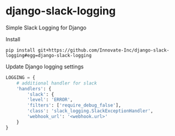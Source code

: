 # django-slack-logging

Simple Slack Logging for Django

Install
```pip
pip install git+https://github.com/Innovate-Inc/django-slack-logging#egg=django-slack-logging
```

Update Django logging settings
```python
LOGGING = {
    # additional handler for slack
    'handlers': {
        'slack': {
        'level': 'ERROR',
        'filters': ['require_debug_false'],
        'class': 'slack_logging.SlackExceptionHandler',
        'webhook_url': '<webhook.url>'
    }
}
```

